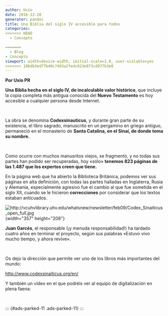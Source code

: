 ```yaml
---
author: Uxío
date: 2016-12-28
generator: pandoc
title: Una Biblia del siglo IV accesible para todos
categories:
<<<<<<< HEAD
  - Concepto

=======
  - Blog
- Concepto
viewport: width=device-width, initial-scale=1.0, user-scalable=yes
>>>>>>> 186db3ed77b40c7493a2fedc023e873cd977b3e0
---
```




**Por Uxío PR**

**Una Biblia hecha en el siglo IV, de incalculable valor histórico**,
que incluye la copia completa más antigua conocida del **Nuevo
Testamento** es hoy accesible a cualquier persona desde Internet.

 

La obra se denomina **Codexsinauticus**, y durante gran parte de su
existencia, el libro sagrado, manuscrito en un pergamino en griego
antiguo, permaneció en el monasterio de **Santa Catalina, en el Sinaí,
de donde toma su nombre.**

 

Como ocurre con muchos manusritos viejos, se fragmentó, y no todas sus
partes han podido ser recuperadas, hoy «sólo» **tenemos 823 páginas de
las 1.487 que los expertos creen que tiene.**

En la página web que ha abierto la Biblioteca Británica, podemos ver sus
páginas en alta definición, con todas las partes halladas en Inglaterra,
Rusia y Alemania, especialmente agresivo fue el cambio al que fue
sometida en el siglo XII, cuando se le hicieron **correcciones** por
considerar que los textos estaban anticuados.

![](http://vcuhvlibrary.uhv.edu/whatsnew/newsletter/feb09/Codex_Sinaiticus_open_full.jpg?v=1259878943293 "http://vcuhvlibrary.uhv.edu/whatsnew/newsletter/feb09/Codex_Sinaiticus_open_full.jpg"){width="357"
height="208"}

**Juan Garcés**, el responsable (¡y menuda responsabilidad!) ha tardado
cuatro años en terminar el proyecto, según sus palabras «Estuvo vivo
mucho tiempo, y ahora revive».

 

Os dejo la dirección que permite ver uno de los libros más importantes
del mundo:

<http://www.codexsinaiticus.org/en/>

Y también un vídeo en el que podréis ver al equipo de digitalización en
plena faena:

 

::: {#ads-parked-11 .ads-parked-11}
:::
